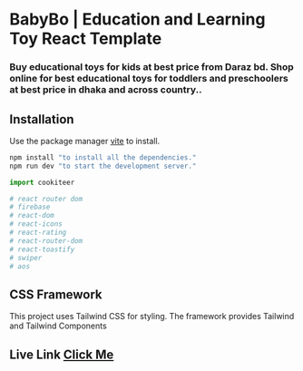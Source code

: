 # BabyBo | Education and Learning Toy  React Template

### Buy educational toys for kids at best price from Daraz bd. Shop online for best educational toys for toddlers and preschoolers at best price in dhaka and across country..


## Installation
Use the package manager [vite](https://vitejs.dev/guide/) to install.

```bash
npm install "to install all the dependencies."
npm run dev "to start the development server."
```

```python
import cookiteer

# react router dom 
# firebase
# react-dom
# react-icons
# react-rating
# react-router-dom
# react-toastify
# swiper
# aos
```

## CSS Framework
This project uses Tailwind CSS for styling. The framework provides Tailwind and Tailwind Components


## Live Link [Click Me]([https://babybo-b544c.web.app/])
